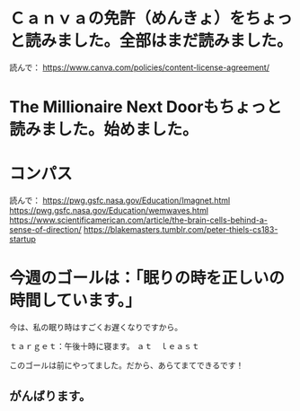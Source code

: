 # Ｃａｎｖａの免許（めんきょ）をちょっと読みました。全部はまだ読みました。

 読んで：
https://www.canva.com/policies/content-license-agreement/


# The Millionaire Next Doorもちょっと読みました。始めました。

# コンパス

読んで：
https://pwg.gsfc.nasa.gov/Education/Imagnet.html
https://pwg.gsfc.nasa.gov/Education/wemwaves.html
https://www.scientificamerican.com/article/the-brain-cells-behind-a-sense-of-direction/
https://blakemasters.tumblr.com/peter-thiels-cs183-startup


# 今週のゴールは：「眠りの時を正しいの時間しています。」
今は、私の眠り時はすごくお遅くなりですから。

ｔａｒｇｅｔ：午後十時に寝ます。
ａｔ　ｌｅａｓｔ

このゴールは前にやってました。だから、あらてまてできるです！

## がんばります。
